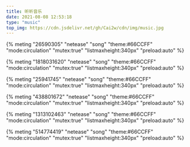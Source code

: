```yaml
---
title: 听听音乐
date: 2021-08-08 12:53:18
type: "music"
top_img: https://cdn.jsdelivr.net/gh/Cai2w/cdn/img/music.jpg
---
```




{% meting "26590305" "netease" "song" "theme:#66CCFF" "mode:circulation" "mutex:true" "listmaxheight:340px" "preload:auto" %}

{% meting "1818031620" "netease" "song" "theme:#66CCFF" "mode:circulation" "mutex:true" "listmaxheight:340px" "preload:auto" %}

{% meting "25941745" "netease" "song" "theme:#66CCFF" "mode:circulation" "mutex:true" "listmaxheight:340px" "preload:auto" %}

{% meting "438801672" "netease" "song" "theme:#66CCFF" "mode:circulation" "mutex:true" "listmaxheight:340px" "preload:auto" %}

{% meting "1313102463" "netease" "song" "theme:#66CCFF" "mode:circulation" "mutex:true" "listmaxheight:340px" "preload:auto" %}

{% meting "514774419" "netease" "song" "theme:#66CCFF" "mode:circulation" "mutex:true" "listmaxheight:340px" "preload:auto" %}

